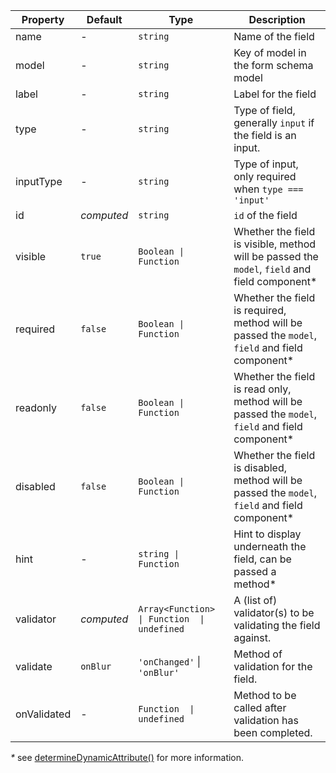 | Property    | Default   | Type                                        | Description                                                                                     |
|-------------|-----------|---------------------------------------------|-------------------------------------------------------------------------------------------------|
| name        | -         | `string`                                    | Name of the field                                                                               |
| model       | -         | `string`                                    | Key of model in the form schema model                                                           |
| label       | -         | `string`                                    | Label for the field                                                                             |
| type        | -         | `string`                                    | Type of field, generally `input` if the field is an input.                                      |
| inputType   | -         | `string`                                    | Type of input, only required when `type === 'input'`                                            |
| id          | _computed_ | `string`                                    | `id` of the field                                                                               |
| visible     | `true`    | `Boolean \| Function`                       | Whether the field is visible, method will be passed the `model`, `field` and field component*   |
| required    | `false`   | `Boolean \| Function`                       | Whether the field is required, method will be passed the `model`, `field` and field component*  |
| readonly    | `false`   | `Boolean \| Function`                       | Whether the field is read only, method will be passed the `model`, `field` and field component* |
| disabled    | `false`   | `Boolean \| Function`                       | Whether the field is disabled, method will be passed the `model`, `field` and field component*  |
| hint        | -         | `string \| Function`                        | Hint to display underneath the field, can be passed a method*                                   |
| validator   | _computed_ | `Array<Function> \| Function  \| undefined` | A (list of) validator(s) to be validating the field against.                                    |
| validate    | `onBlur`   | `'onChanged'` \| `'onBlur'`                       | Method of validation for the field.                                                             |
| onValidated | -         | `Function  \| undefined`                    | Method to be called after validation has been completed.                                        |

_*_ see [determineDynamicAttribute()](/guide/mixins/abstractField#determinedynamicattribute) for more information.